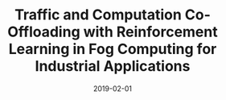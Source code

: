 ---
title: "Traffic and Computation Co-Offloading with Reinforcement Learning in Fog Computing for Industrial Applications"
authors:
- Yixuan Wang
- Kun Wang
- Huawei Huang
- Toshiaki Miyazaki
- Song Guo

date: "2019-02-01"
doi: ""

# Publication type.
# 1 = Conference paper; 2 = Journal article;
# 3 = Preprint Paper; 4 = Report; 5 = Book; 6 = Book section;
# 7 = Thesis; 8 = Patent
publication_types: ["2"]

# Publication name and optional abbreviated publication name.
publication: "*IEEE Transactions on Industrial Informatics*"
publication_short: "TII"

url_pdf: https://ieeexplore.ieee.org/abstract/document/8552454
# url_code: ''
# url_dataset: ''
# url_poster: ''
# url_project: ''
# url_slides: ''
# url_video: ''

---